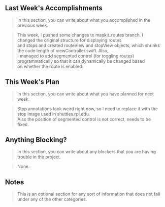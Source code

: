 ## Last Week's Accomplishments

> In this section, you can write about what you accomplished in the previous week.

> This week, I pushed some changes to mapkit_routes branch. I changed the original structure for displaying routes \
> and stops and created routeView and stopView objects, which shrinks the code length of viewController.swift. Also, \
> I managed to add segmented control (for toggling routes) programmatically so that it can dynamically be changed based \
> on whether the route is enabled. 

## This Week's Plan

> In this section, you can write about what you have planned for next week.

> Stop annotations look weird right now, so I need to replace it with the stop image used in shuttles.rpi.edu. \
> Also the position of segmented control is not correct, needs to be fixed.

## Anything Blocking?

> In this section, you can write about any blockers that you are having trouble in the project.

> None. 

## Notes

> This is an optional section for any sort of information that does not fall under any of the other categories.
